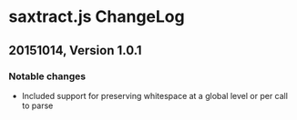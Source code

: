 # saxtract.js ChangeLog

## 20151014, Version 1.0.1

### Notable changes
* Included support for preserving whitespace at a global level or per call to parse

